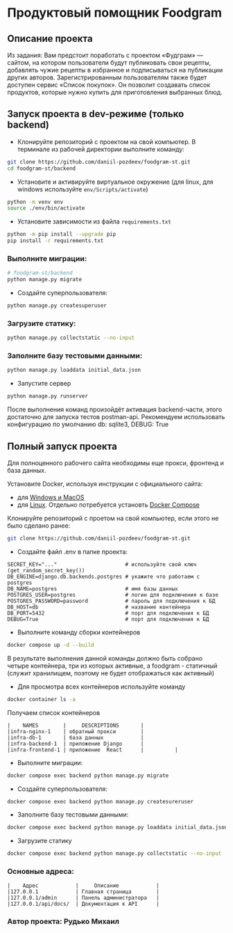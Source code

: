 # Продуктовый помощник Foodgram

## Описание проекта

Из задания: Вам предстоит поработать с проектом «Фудграм» — сайтом, на котором пользователи будут публиковать свои рецепты, добавлять чужие рецепты в избранное и подписываться на публикации других авторов. Зарегистрированным пользователям также будет доступен сервис «Список покупок». Он позволит создавать список продуктов, которые нужно купить для приготовления выбранных блюд.

## Запуск проекта в dev-режиме (только backend)

- Клонируйте репозиторий с проектом на свой компьютер. В терминале из рабочей директории выполните команду:

```bash
git clone https://github.com/daniil-pozdeev/foodgram-st.git
cd foodgram-st/backend
```

- Установите и активируйте виртуальное окружение (для linux, для windows используйте ```env/Scripts/activate```)

```bash
python -m venv env
source ./env/bin/activate
```
- Установите зависимости из файла `requirements.txt`

```bash
python -m pip install --upgrade pip
pip install -r requirements.txt
```
### Выполните миграции:

```bash
# foodgram-st/backend
python manage.py migrate
```
- Создайте суперпользователя:

```bash
python manage.py createsuperuser
```

### Загрузите статику:

```bash
python manage.py collectstatic --no-input
```

### Заполните базу тестовыми данными:

```bash
python manage.py loaddata initial_data.json
```

- Запустите сервер 


```bash
python manage.py runserver
```

После выполнения команд произойдёт активация backend-части, этого достаточно для запуска тестов postman-api.
Рекомендуем использовать конфигурацию по умолчанию db: sqlite3, DEBUG: True

## Полный запуск проекта

Для полноценного рабочего сайта необходимы еще прокси, фронтенд и база данных.

Установите Docker, используя инструкции с официального сайта:
- для [Windows и MacOS](https://www.docker.com/products/docker-desktop)
- для [Linux](https://docs.docker.com/engine/install/ubuntu/). Отдельно потребуется установть [Docker Compose](https://docs.docker.com/compose/install/)

Клонируйте репозиторий с проетом на свой компьютер, если этого не было сделано ранее:

```bash
git clone https://github.com/daniil-pozdeev/foodgram-st.git
```
- Создайте файл .env в папке проекта:

```.env
SECRET_KEY="..."                      # используйте свой ключ (get_random_secret_key())
DB_ENGINE=django.db.backends.postgres # укажите что работаем с postgres
DB_NAME=postgres                      # имя базы данных
POSTGRES_USER=postgres                # логин для подключения к базе
POSTGRES_PASSWORD=password            # пароль для подключения к БД
DB_HOST=db                            # название контейнера
DB_PORT=5432                          # порт для подключения к БД
DEBUG=True                            # порт для подключения к БД
```

- Выполните команду сборки контейнеров

```bash
docker compose up -d --build
```
В результате выполнения данной команды должно быть собрано четыре контейнера, три из которых активные, а foodgram - статичный (служит хранилищем, поэтому не будет отображаться как активный)

- Для просмотра всех контейнеров используйте команду

```bash
docker container ls -a
```
Получаем список контейнеров

```
|    NAMES        |     DESCRIPTIONS       |
|infra-nginx-1    | обратный прокси        |
|infra-db-1       | база данных            |
|infra-backend-1  | приложение Django      |
|infra-frontend-1 | приложение  React      |          |

```

- Выполните миграции:

```bash
docker compose exec backend python manage.py migrate
```

- Создайте суперпользователя:

```bash
docker compose exec backend python manage.py createsureruser
```

- Заполните базу тестовыми данными:

```bash
docker compose exec backend python manage.py loaddata initial_data.json
```

- Загрузите статику

```bash
docker compose exec backend python manage.py collectstatic --no-input
```

### Основные адреса:


```
|    Адрес            |     Описание            |
|127.0.0.1            | Главная страница        |
|127.0.0.1/admin      | Панель администратора   |
|127.0.0.1/api/docs/  | Документация к API      |

```


### Автор проекта: Рудько Михаил
